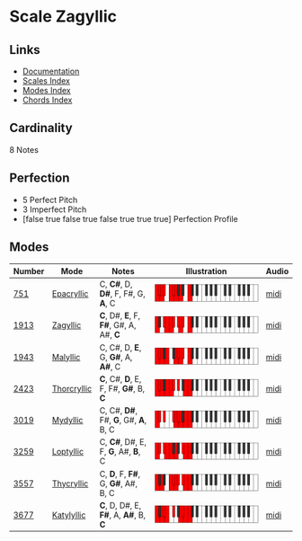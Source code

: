 # Scale Zagyllic

## Links

- [Documentation](index.md)
- [Scales Index](Scales.md)
- [Modes Index](Modes.md)
- [Chords Index](Chords.md)

## Cardinality

8 Notes

## Perfection

- 5 Perfect Pitch
- 3 Imperfect Pitch
- [false true false true false true true true] Perfection Profile

## Modes

| Number | Mode | Notes | Illustration | Audio |
|--------|------|-------|--------------|-------|
| [751](https://ianring.com/musictheory/scales/751) | [Epacryllic](ModeEpacryllic.md) | C, **C#**, D, **D#**, F, F#, G, **A**, C | ![CNaturalEpacryllic](ModeCNaturalEpacryllic.png) | [midi](https://github.com/edipermadi/music/blob/main/docs/ModeCNaturalEpacryllic.mid?raw=true) | 
| [1913](https://ianring.com/musictheory/scales/1913) | [Zagyllic](ModeZagyllic.md) | **C**, D#, **E**, F, **F#**, G#, A, A#, **C** | ![CNaturalZagyllic](ModeCNaturalZagyllic.png) | [midi](https://github.com/edipermadi/music/blob/main/docs/ModeCNaturalZagyllic.mid?raw=true) | 
| [1943](https://ianring.com/musictheory/scales/1943) | [Malyllic](ModeMalyllic.md) | C, C#, D, **E**, G, **G#**, A, **A#**, C | ![CNaturalMalyllic](ModeCNaturalMalyllic.png) | [midi](https://github.com/edipermadi/music/blob/main/docs/ModeCNaturalMalyllic.mid?raw=true) | 
| [2423](https://ianring.com/musictheory/scales/2423) | [Thorcryllic](ModeThorcryllic.md) | **C**, C#, **D**, E, F, F#, **G#**, B, **C** | ![CNaturalThorcryllic](ModeCNaturalThorcryllic.png) | [midi](https://github.com/edipermadi/music/blob/main/docs/ModeCNaturalThorcryllic.mid?raw=true) | 
| [3019](https://ianring.com/musictheory/scales/3019) | [Mydyllic](ModeMydyllic.md) | C, C#, **D#**, F#, **G**, G#, **A**, B, C | ![CNaturalMydyllic](ModeCNaturalMydyllic.png) | [midi](https://github.com/edipermadi/music/blob/main/docs/ModeCNaturalMydyllic.mid?raw=true) | 
| [3259](https://ianring.com/musictheory/scales/3259) | [Loptyllic](ModeLoptyllic.md) | C, **C#**, D#, E, F, **G**, A#, **B**, C | ![CNaturalLoptyllic](ModeCNaturalLoptyllic.png) | [midi](https://github.com/edipermadi/music/blob/main/docs/ModeCNaturalLoptyllic.mid?raw=true) | 
| [3557](https://ianring.com/musictheory/scales/3557) | [Thycryllic](ModeThycryllic.md) | C, **D**, F, **F#**, G, **G#**, A#, B, C | ![CNaturalThycryllic](ModeCNaturalThycryllic.png) | [midi](https://github.com/edipermadi/music/blob/main/docs/ModeCNaturalThycryllic.mid?raw=true) | 
| [3677](https://ianring.com/musictheory/scales/3677) | [Katylyllic](ModeKatylyllic.md) | **C**, D, D#, E, **F#**, A, **A#**, B, **C** | ![CNaturalKatylyllic](ModeCNaturalKatylyllic.png) | [midi](https://github.com/edipermadi/music/blob/main/docs/ModeCNaturalKatylyllic.mid?raw=true) | 
